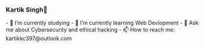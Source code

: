 ### Kartik Singh👋

<!--
**kartikkc/kartikkc** is a ✨ _special_ ✨ repository because its `README.md` (this file) appears on your GitHub profile.

--!>
- 🔭 I’m currently studying 
- 🌱 I’m currently learning Web Devlopment 
- 💬 Ask me about Cybersecurity and ethical hacking
- 📫 How to reach me: kartikkc397@outlook.com

